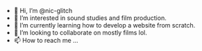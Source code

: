 - 👋 Hi, I’m @nic-glitch
- 👀 I’m interested in sound studies and film production.
- 🌱 I’m currently learning how to develop a website from scratch.
- 💞️ I’m looking to collaborate on mostly films lol.
- 📫 How to reach me ...

<!---
nic-glitch/nic-glitch is a ✨ special ✨ repository because its `README.md` (this file) appears on your GitHub profile.
You can click the Preview link to take a look at your changes.
--->
